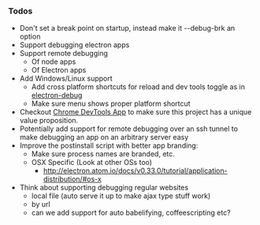 ### Todos

  - Don't set a break point on startup, instead make it --debug-brk an option
  - Support debugging electron apps
  - Support remote debugging
    - Of node apps
    - Of Electron apps
  - Add Windows/Linux support
    - Add cross platform shortcuts for reload and dev tools toggle as in [electron-debug](https://www.npmjs.com/package/electron-debug)
    - Make sure menu shows proper platform shortcut
  - Checkout [Chrome DevTools App](https://kenneth.io/blog/2014/12/28/taking-chrome-devtools-outside-the-browser/) to make sure this project has a unique value proposition.
  - Potentially add support for remote debugging over an ssh tunnel to make debugging an app on an arbitrary server easy
  - Improve the postinstall script with better app branding:
    - Make sure process names are branded, etc.
    - OSX Specific (Look at other OSs too)
      - http://electron.atom.io/docs/v0.33.0/tutorial/application-distribution/#os-x
  - Think about supporting debugging regular websites
    - local file (auto serve it up to make ajax type stuff work)
    - by url
    - can we add support for auto babelifying, coffeescripting etc?
